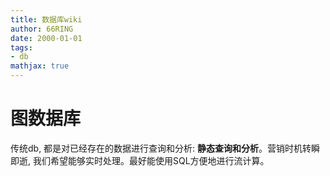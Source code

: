 ```yaml
---
title: 数据库wiki
author: 66RING
date: 2000-01-01
tags: 
- db
mathjax: true
---
```


# 图数据库

传统db, 都是对已经存在的数据进行查询和分析: **静态查询和分析**。营销时机转瞬即逝, 我们希望能够实时处理。最好能使用SQL方便地进行流计算。


